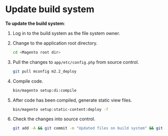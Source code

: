 # Update build system

**To update the build system**:

1. Log in to the build system as the file system owner.
1. Change to the application root directory.

   ```bash
   cd <Magento root dir>
   ```

1. Pull the changes to `app/etc/config.php` from source control.

   ```bash
   git pull mconfig m2.2_deploy
   ```

1. Compile code.

   ```bash
   bin/magento setup:di:compile
   ```

1. After code has been compiled, generate static view files.

   ```bash
   bin/magento setup:static-content:deploy -f
   ```

1. Check the changes into source control.

   ```bash
   git add -A && git commit -m "Updated files on build system" && git push mconfig m2.2_deploy
   ```

